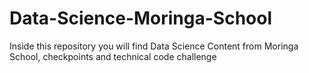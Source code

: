 # Data-Science-Moringa-School
Inside this repository you will find Data Science Content from Moringa School,  checkpoints and technical code challenge

